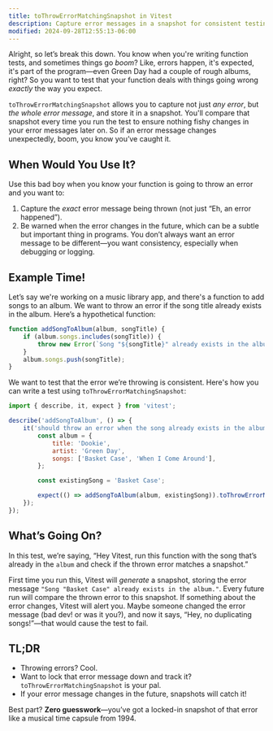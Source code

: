 ```yaml
---
title: toThrowErrorMatchingSnapshot in Vitest
description: Capture error messages in a snapshot for consistent testing.
modified: 2024-09-28T12:55:13-06:00
---
```


Alright, so let’s break this down. You know when you're writing function tests, and sometimes things go _boom_? Like, errors happen, it's expected, it's part of the program—even Green Day had a couple of rough albums, right? So you want to test that your function deals with things going wrong _exactly_ the way you expect.

`toThrowErrorMatchingSnapshot` allows you to capture not just _any error_, but _the whole error message_, and store it in a snapshot. You'll compare that snapshot every time you run the test to ensure nothing fishy changes in your error messages later on. So if an error message changes unexpectedly, boom, you know you’ve caught it.

## When Would You Use It?

Use this bad boy when you know your function is going to throw an error and you want to:

1. Capture the _exact_ error message being thrown (not just “Eh, an error happened”).
2. Be warned when the error changes in the future, which can be a subtle but important thing in programs. You don’t always want an error message to be different—you want consistency, especially when debugging or logging.

## Example Time!

Let’s say we're working on a music library app, and there's a function to add songs to an album. We want to throw an error if the song title already exists in the album. Here’s a hypothetical function:

```javascript
function addSongToAlbum(album, songTitle) {
	if (album.songs.includes(songTitle)) {
		throw new Error(`Song "${songTitle}" already exists in the album.`);
	}
	album.songs.push(songTitle);
}
```

We want to test that the error we’re throwing is consistent. Here's how you can write a test using `toThrowErrorMatchingSnapshot`:

```javascript
import { describe, it, expect } from 'vitest';

describe('addSongToAlbum', () => {
	it('should throw an error when the song already exists in the album', () => {
		const album = {
			title: 'Dookie',
			artist: 'Green Day',
			songs: ['Basket Case', 'When I Come Around'],
		};

		const existingSong = 'Basket Case';

		expect(() => addSongToAlbum(album, existingSong)).toThrowErrorMatchingSnapshot();
	});
});
```

## What’s Going On?

In this test, we’re saying, “Hey Vitest, run this function with the song that’s already in the `album` and check if the thrown error matches a snapshot.”

First time you run this, Vitest will _generate_ a snapshot, storing the error message `"Song "Basket Case" already exists in the album."`. Every future run will compare the thrown error to this snapshot. If something about the error changes, Vitest will alert you. Maybe someone changed the error message (bad dev! or was it you?), and now it says, “Hey, no duplicating songs!”—that would cause the test to fail.

## TL;DR

- Throwing errors? Cool.
- Want to lock that error message down and track it? `toThrowErrorMatchingSnapshot` is your pal.
- If your error message changes in the future, snapshots will catch it!

Best part? **Zero guesswork**—you’ve got a locked-in snapshot of that error like a musical time capsule from 1994.
